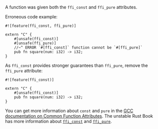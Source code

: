 A function was given both the `ffi_const` and `ffi_pure` attributes.

Erroneous code example:

```compile_fail,E0757
#![feature(ffi_const, ffi_pure)]

extern "C" {
    #[unsafe(ffi_const)]
    #[unsafe(ffi_pure)]
    //~^ ERROR `#[ffi_const]` function cannot be `#[ffi_pure]`
    pub fn square(num: i32) -> i32;
}
```

As `ffi_const` provides stronger guarantees than `ffi_pure`, remove the
`ffi_pure` attribute:

```
#![feature(ffi_const)]

extern "C" {
    #[unsafe(ffi_const)]
    pub fn square(num: i32) -> i32;
}
```

You can get more information about `const` and `pure` in the [GCC documentation
on Common Function Attributes]. The unstable Rust Book has more information
about [`ffi_const`] and [`ffi_pure`].

[GCC documentation on Common Function Attributes]: https://gcc.gnu.org/onlinedocs/gcc/Common-Function-Attributes.html
[`ffi_const`]: https://doc.rust-lang.org/nightly/unstable-book/language-features/ffi-const.html
[`ffi_pure`]: https://doc.rust-lang.org/nightly/unstable-book/language-features/ffi-pure.html
